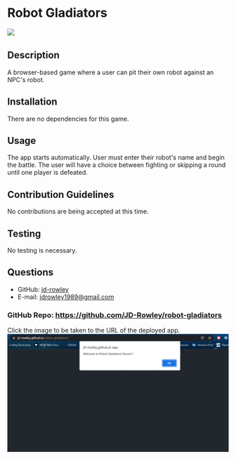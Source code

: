 # Robot Gladiators
  
  [
    <img src="https://img.shields.io/static/v1?label=LICENSE&message=MIT&color=informational&style=for-the-badge" />
    ](https://choosealicense.com/)
  
  ## Description
  A browser-based game where a user can pit their own robot against an NPC's robot.
  ## Installation
  There are no dependencies for this game.
  ## Usage
  The app starts automatically. User must enter their robot's name and begin the battle. The user will have a choice between fighting or skipping a round until one player is defeated.
  ## Contribution Guidelines
  No contributions are being accepted at this time.
  ## Testing
  No testing is necessary.
  ## Questions
  * GitHub: [jd-rowley](http://github.com/jd-rowley)
  * E-mail: jdrowley1989@gmail.com

  ### GitHub Repo: https://github.com/JD-Rowley/robot-gladiators
  
Click the image to be taken to the URL of the deployed app.
[![Sample Page Layout](/assets/img/robot-gladiators.JPG)](https://jd-rowley.github.io/robot-gladiators/)
